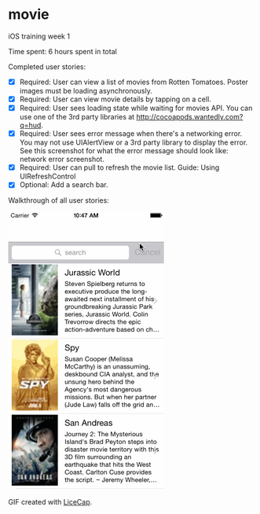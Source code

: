 # movie

iOS training week 1

Time spent: 6 hours spent in total

Completed user stories:
 * [x] Required: User can view a list of movies from Rotten Tomatoes. Poster images must be loading asynchronously.
 * [x] Required: User can view movie details by tapping on a cell.
 * [x] Required: User sees loading state while waiting for movies API. You can use one of the 3rd party libraries at http://cocoapods.wantedly.com?q=hud.
 * [x] Required: User sees error message when there's a networking error. You may not use UIAlertView or a 3rd party library to display the error. See this screenshot for what the error message should look like: network error screenshot.
 * [x] Required: User can pull to refresh the movie list. Guide: Using UIRefreshControl
 * [x] Optional: Add a search bar.

Walkthrough of all user stories:

![Video Walkthrough](movie_demo.gif)

GIF created with [LiceCap](http://www.cockos.com/licecap/).
